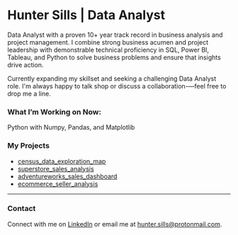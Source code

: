 # Hunter Sills | Data Analyst

Data Analyst with a proven 10+ year track record in business analysis and project management. I combine strong business acumen and project leadership with demonstrable technical proficiency in SQL, Power BI, Tableau, and Python to solve business problems and ensure that insights drive action.

Currently expanding my skillset and seeking a challenging Data Analyst role. I'm always happy to talk shop or discuss a collaboration-—feel free to drop me a line.


### What I’m Working on Now:

Python with Numpy, Pandas, and Matplotlib


### My Projects

*   [census_data_exploration_map](https://github.com/hunter-sills/census_data_exploration_map)
*   [superstore_sales_analysis](https://github.com/hunter-sills/superstore_sales_analysis)
*   [adventureworks_sales_dashboard](https://github.com/hunter-sills/adventureworks_sales_dashboard)
*   [ecommerce_seller_analysis](https://github.com/hunter-sills/ecommerce_seller_analysis)

---

### Contact

Connect with me on [LinkedIn](https://www.linkedin.com/in/hunter-sills/) or email me at hunter.sills@protonmail.com.
